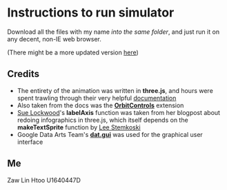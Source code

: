# Instructions to run simulator
Download all the files with my name *into the same folder*, and just
run it on any decent, non-IE web browser.

(There might be a more updated version [here](https://zaw.li/!/penning))

## Credits

- The entirety of the animation was written in **three.js**, and hours
were spent trawling through their very helpful [documentation](https://threejs.org/docs/)
- Also taken from the docs was the [**OrbitControls**](https://threejs.org/docs/#examples/controls/OrbitControls) extension
- [Sue Lockwood](https://github.com/deathbearbrown/learning-three-js-blogpost)'s **labelAxis** function was taken from her blogpost about
redoing infographics in three.js, which itself depends on the **makeTextSprite**
function by [Lee Stemkoski](https://stemkoski.github.io/Three.js/Sprite-Text-Labels.html)
- Google Data Arts Team's [**dat.gui**](https://github.com/dataarts/dat.gui/) was used for the graphical user interface

## Me
Zaw Lin Htoo
U1640447D
